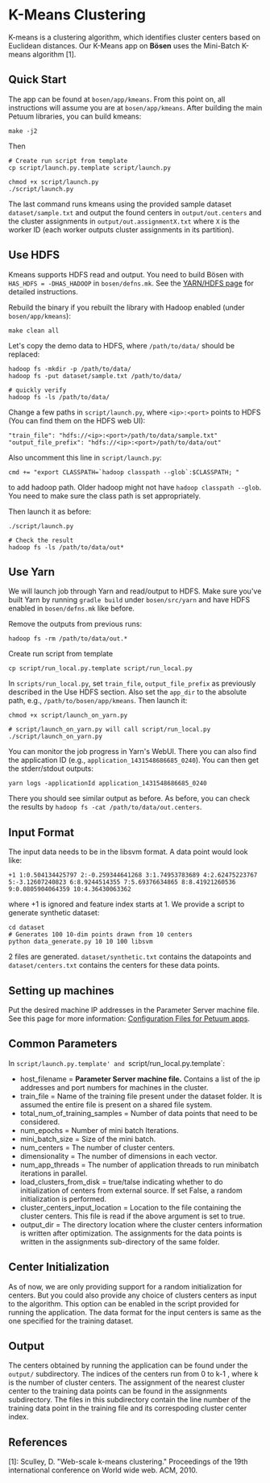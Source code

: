 # K-Means Clustering
K-means is a clustering algorithm, which identifies cluster centers based on Euclidean distances. Our K-Means app on **Bösen** uses the Mini-Batch K-means algorithm [1].

## Quick Start
The app can be found at `bosen/app/kmeans`. From this point on, all instructions will assume you are at `bosen/app/kmeans`. After building the main Petuum libraries, you can build kmeans:

```
make -j2
```

Then

```
# Create run script from template
cp script/launch.py.template script/launch.py

chmod +x script/launch.py
./script/launch.py
```

The last command runs kmeans using the provided sample dataset `dataset/sample.txt` and output the found centers in `output/out.centers` and the cluster assignments in `output/out.assignmentX.txt` where `X` is the worker ID (each worker outputs cluster assignments in its partition).

## Use HDFS

Kmeans supports HDFS read and output. You need to build Bösen with `HAS_HDFS = -DHAS_HADOOP` in `bosen/defns.mk`. See the [YARN/HDFS page](yarn-hdfs.md) for detailed instructions.

Rebuild the binary if you rebuilt the library with Hadoop enabled (under `bosen/app/kmeans`):

```
make clean all
```

Let's copy the demo data to HDFS, where `/path/to/data/` should be replaced:

```
hadoop fs -mkdir -p /path/to/data/
hadoop fs -put dataset/sample.txt /path/to/data/

# quickly verify
hadoop fs -ls /path/to/data/
```

Change a few paths in `script/launch.py`, where `<ip>:<port>` points to HDFS (You can find them on the HDFS web UI):

```
"train_file": "hdfs://<ip>:<port>/path/to/data/sample.txt"
"output_file_prefix": "hdfs://<ip>:<port>/path/to/data/out"
```

Also uncomment this line in `script/launch.py`:

```
cmd += "export CLASSPATH=`hadoop classpath --glob`:$CLASSPATH; "
```

to add hadoop path. Older hadoop might not have `hadoop classpath --glob`. You need to make sure the class path is set appropriately.

Then launch it as before:

```
./script/launch.py

# Check the result
hadoop fs -ls /path/to/data/out*
```

## Use Yarn

We will launch job through Yarn and read/output to HDFS. Make sure you've built Yarn by running `gradle build` under `bosen/src/yarn` and have HDFS enabled in `bosen/defns.mk` like before.

Remove the outputs from previous runs:

```
hadoop fs -rm /path/to/data/out.*
```

Create run script from template

```
cp script/run_local.py.template script/run_local.py
```

In `scripts/run_local.py`, set `train_file`, `output_file_prefix` as previously described in the Use HDFS section. Also set the `app_dir` to the absolute path, e.g., `/path/to/bosen/app/kmeans`. Then launch it:

```
chmod +x script/launch_on_yarn.py

# script/launch_on_yarn.py will call script/run_local.py
./script/launch_on_yarn.py
```

You can monitor the job progress in Yarn's WebUI. There you can also find the application ID (e.g., `application_1431548686685_0240`). You can then get the stderr/stdout outputs:

```
yarn logs -applicationId application_1431548686685_0240
```

There you should see similar output as before. As before, you can check the results by `hadoop fs -cat /path/to/data/out.centers`.

## Input Format
The input data needs to be in the libsvm format. A data point would look like:

```
+1 1:0.504134425797 2:-0.259344641268 3:1.74953783689 4:2.62475223767 5:-3.12607240823 6:8.9244514355 7:5.69376634865 8:8.41921260536 9:0.0805904064359 10:4.36430063362
``` 

where +1 is ignored and feature index starts at 1. We provide a script to generate synthetic dataset:

```
cd dataset
# Generates 100 10-dim points drawn from 10 centers
python data_generate.py 10 10 100 libsvm
```


2 files are generated. `dataset/synthetic.txt` contains the datapoints and `dataset/centers.txt` contains the centers for these data points.


## Setting up machines
Put the desired machine IP addresses in the Parameter Server machine file. See this page for more information: [Configuration Files for Petuum apps](configuration.md).

## Common Parameters
In `script/launch.py.template' and `script/run_local.py.template`:

* host_filename = **Parameter Server machine file.** Contains a list of the ip addresses and port numbers for machines in the cluster.
* train_file = Name of the training file present under the dataset folder. It is assumed the entire file is present on a shared file system.
* total_num_of_training_samples = Number of data points that need to be considered.
* num_epochs = Number of mini batch Iterations.
* mini_batch_size = Size of the mini batch.
* num_centers = The number of cluster centers.
* dimensionality = The number of dimensions in each vector.
* num_app_threads = The number of application threads to run minibatch iterations in parallel.
* load_clusters_from_disk = true/talse indicating whether to do initialization of centers from external source. If set False, a random initialization is performed.
* cluster_centers_input_location = Location to the file containing the cluster centers. This file is read if the above argument is set to true.
* output_dir = The directory location where the cluster centers information is written after optimization. The assignments for the data points is written in the assignments sub-directory of the same folder.

## Center Initialization
As of now, we are only providing support for a random initialization for centers. But you could also provide any choice of clusters centers as input to the algorithm. This option can be enabled in the script provided for running the application. The data format for the input centers is same as the one specified for the training dataset. 

## Output
The centers obtained by running the application can be found under the `output/` subdirectory. The indices of the centers run from 0 to k-1 , where k is the number of cluster centers. 
The assignment of the nearest cluster center to the training data points can be found in the assignments  subdirectory. The files in this subdirectory contain the line number of the training data point in the training file and its correspoding cluster center index.


## References
[1]: Sculley, D. "Web-scale k-means clustering." Proceedings of the 19th international conference on World wide web. ACM, 2010.





